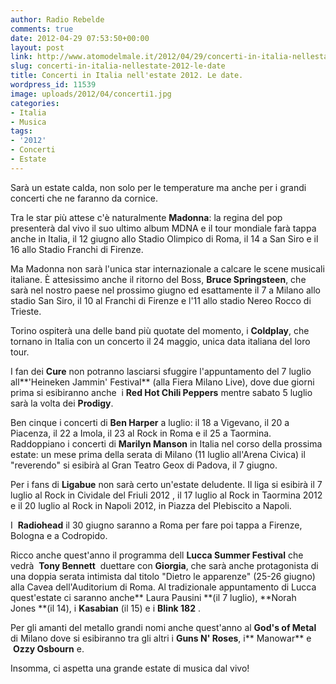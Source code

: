 ```yaml
---
author: Radio Rebelde
comments: true
date: 2012-04-29 07:53:50+00:00
layout: post
link: http://www.atomodelmale.it/2012/04/29/concerti-in-italia-nellestate-2012-le-date/
slug: concerti-in-italia-nellestate-2012-le-date
title: Concerti in Italia nell'estate 2012. Le date.
wordpress_id: 11539
image: uploads/2012/04/concerti1.jpg
categories:
- Italia
- Musica
tags:
- '2012'
- Concerti
- Estate
---
```


Sarà un estate calda, non solo per le temperature ma anche per i grandi concerti che ne faranno da cornice.

Tra le star più attese c'è naturalmente **Madonna**: la regina del pop presenterà dal vivo il suo ultimo album MDNA e il tour mondiale farà tappa anche in Italia, il 12 giugno allo Stadio Olimpico di Roma, il 14 a San Siro e il 16 allo Stadio Franchi di Firenze.

Ma Madonna non sarà l'unica star internazionale a calcare le scene musicali italiane. È attesissimo anche il ritorno del Boss, **Bruce Springsteen**, che sarà nel nostro paese nel prossimo giugno ed esattamente il 7 a Milano allo stadio San Siro, il 10 al Franchi di Firenze e l'11 allo stadio Nereo Rocco di Trieste.

Torino ospiterà una delle band più quotate del momento, i **Coldplay**, che tornano in Italia con un concerto il 24 maggio, unica data italiana del loro tour.

I fan dei **Cure** non potranno lasciarsi sfuggire l'appuntamento del 7 luglio all**'Heineken Jammin' Festival** (alla Fiera Milano Live), dove due giorni prima si esibiranno anche  i **Red Hot Chili Peppers** mentre sabato 5 luglio sarà la volta dei **Prodigy**.

Ben cinque i concerti di **Ben Harper** a luglio: il 18 a Vigevano, il 20 a Piacenza, il 22 a Imola, il 23 al Rock in Roma e il 25 a Taormina. Raddoppiano i concerti di **Marilyn Manson** in Italia nel corso della prossima estate: un mese prima della serata di Milano (11 luglio all'Arena Civica) il "reverendo" si esibirà al Gran Teatro Geox di Padova, il 7 giugno.

Per i fans di **Ligabue** non sarà certo un'estate deludente. Il liga si esibirà il 7 luglio al Rock in Cividale del Friuli 2012 , il 17 luglio al Rock in Taormina 2012 e il 20 luglio al Rock in Napoli 2012, in Piazza del Plebiscito a Napoli.

I  **Radiohead** il 30 giugno saranno a Roma per fare poi tappa a Firenze, Bologna e a Codropido.

Ricco anche quest'anno il programma dell **Lucca Summer Festival** che vedrà  **Tony Bennett**  duettare con **Giorgia**, che sarà anche protagonista di una doppia serata intimista dal titolo "Dietro le apparenze" (25-26 giugno) alla Cavea dell'Auditorium di Roma. Al tradizionale appuntamento di Lucca quest'estate ci saranno anche** Laura Pausini **(il 7 luglio), **Norah Jones **(il 14), i **Kasabian** (il 15) e i **Blink 182** .

Per gli amanti del metallo grandi nomi anche quest'anno al **God's of Metal** di Milano dove si esibiranno tra gli altri i **Guns N' Roses**, i** Manowar** e  **Ozzy Osbourn** e.

Insomma, ci aspetta una grande estate di musica dal vivo!
